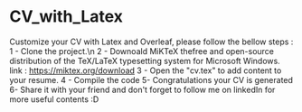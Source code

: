 # CV_with_Latex
Customize your CV with Latex and Overleaf, please follow the bellow steps :
1 - Clone the project.\n
2 - Downoald MiKTeX thefree and open-source distribution of the TeX/LaTeX typesetting system for Microsoft Windows.
  link : https://miktex.org/download
3 - Open the "cv.tex" to add content to your resume.
4 - Compile the code
5- Congratulations your CV is generated
6- Share it with your friend and don't forget to follow me on linkedIn for more useful contents :D


